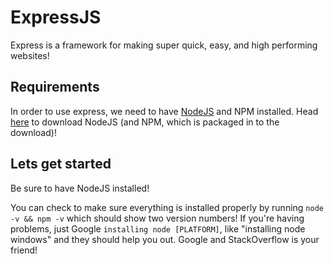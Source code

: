 # ExpressJS

Express is a framework for making super quick, easy, and high performing websites!

## Requirements

In order to use express, we need to have [NodeJS](https://nodejs.org/en/download/) and NPM installed. Head [here](https://nodejs.org/en/download/) to download NodeJS (and NPM, which is packaged in to the download)!

## Lets get started

Be sure to have NodeJS installed!

You can check to make sure everything is installed properly by running `node -v && npm -v` which should show two version numbers! If you're having problems, just Google `installing node [PLATFORM]`, like "installing node windows" and they should help you out. Google and StackOverflow is your friend!
